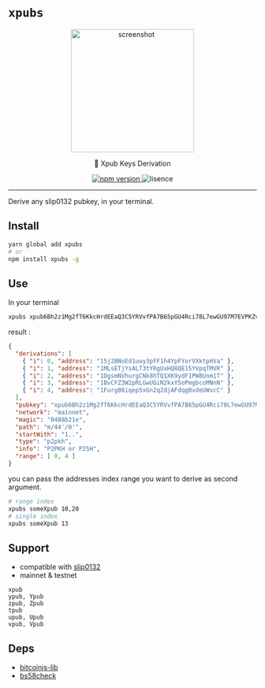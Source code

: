 # `xpubs`


<p align="center">
  <img width="250" alt="screenshot" src="https://user-images.githubusercontent.com/503577/96371360-ad2f7300-1161-11eb-983b-45ad3ba63fb8.jpg">
</p>
<p align="center">
  🔑 Xpub Keys Derivation
</p>
<p align="center">
  <a href="https://www.npmjs.com/package/">
    <img alt="npm version" src="https://img.shields.io/npm/v/xpubs">
  </a>
  <img alt="lisence" src="https://img.shields.io/npm/l/xpubs">
</p>

---


Derive any slip0132 pubkey, in your terminal.


## Install
```bash
yarn global add xpubs
# or
npm install xpubs -g
```

## Use

In your terminal


```bash
xpubs xpub6Bh2z1Mg2fT6KkcHrdEEaQ3C5YRVvfPA7B65pGU4Rci78L7ewGU97M7EVPKZvRhSP86CtEtZsdDpLbJUy4VHpHFEhsvJmEzk8ZwidaZs4Wh
```

result :

```json
{
  "derivations": [
    { "i": 0, "address": "15j2BNoEd1uwy3pFF1h4YpFYorVXktpHVa" },
    { "i": 1, "address": "1MLsETjYsALT3tYRgUxHQ8QE15YVpqTMVR" },
    { "i": 2, "address": "1DgsmNVhurgCNk8hTQ1XK9ydF1PW8Unm1T" },
    { "i": 3, "address": "1BvCFZ3W2pRLGwUGiN2kxY5oPmgbcoMNnN" },
    { "i": 4, "address": "1Furg86iqep5xGn2q2djAFdqgBvdeUWvcC" }
  ],
  "pubkey": "xpub6Bh2z1Mg2fT6KkcHrdEEaQ3C5YRVvfPA7B65pGU4Rci78L7ewGU97M7EVPKZvRhSP86CtEtZsdDpLbJUy4VHpHFEhsvJmEzk8ZwidaZs4Wh",
  "network": "mainnet",
  "magic": "0488b21e",
  "path": "m/44'/0'",
  "startWith": "1..",
  "type": "p2pkh",
  "info": "P2PKH or P2SH",
  "range": [ 0, 4 ]
}
```

you can pass the addresses index range you want to derive as second argument.

```bash
# range index
xpubs someXpub 10,20
# single index
xpubs someXpub 13
```


## Support

- compatible with [slip0132](https://github.com/satoshilabs/slips/blob/master/slip-0132.md)
- mainnet & testnet

```
xpub
ypub, Ypub
zpub, Zpub
tpub
upub, Upub
vpub, Vpub
```

## Deps

- [bitcoinjs-lib](https://github.com/bitcoinjs/bitcoinjs-lib)
- [bs58check](https://github.com/bitcoinjs/bs58check)



